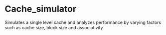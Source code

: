 # Cache_simulator
Simulates a single level cache and analyzes performance by varying factors such as cache size, block size and associativity
